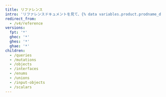 ```yaml
---
title: リファレンス
intro: 'リファレンスドキュメントを見て、{% data variables.product.prodname_dotcom %}のGraphQL APIスキーマで利用できるデータ型について学んでください。'
redirect_from:
  - /v4/reference
versions:
  fpt: '*'
  ghec: '*'
  ghes: '*'
  ghae: '*'
children:
  - /queries
  - /mutations
  - /objects
  - /interfaces
  - /enums
  - /unions
  - /input-objects
  - /scalars
---
```


